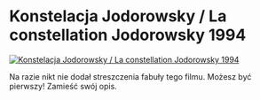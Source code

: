 Konstelacja Jodorowsky / La constellation Jodorowsky 1994 
=============
[![Konstelacja Jodorowsky / La constellation Jodorowsky 1994 ](http://vidos.pl/images/player.gif)](http://vidos.pl/konstelacja-jodorowsky-la-constellation-jodorowsky-1994)

 Na razie nikt nie dodał streszczenia fabuły tego filmu. Możesz być pierwszy! Zamieść swój opis.

